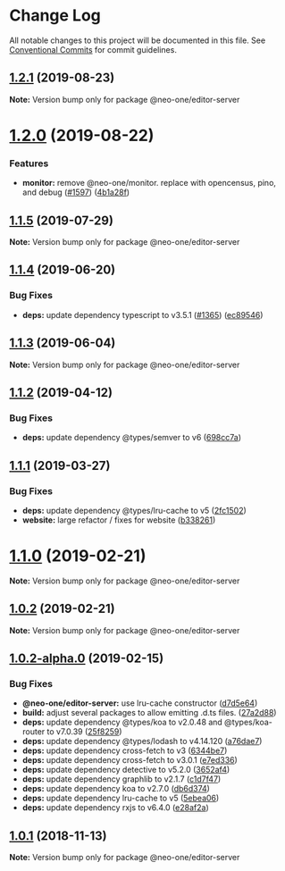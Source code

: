 # Change Log

All notable changes to this project will be documented in this file.
See [Conventional Commits](https://conventionalcommits.org) for commit guidelines.

## [1.2.1](https://github.com/neo-one-suite/neo-one/compare/@neo-one/editor-server@1.2.0...@neo-one/editor-server@1.2.1) (2019-08-23)

**Note:** Version bump only for package @neo-one/editor-server





# [1.2.0](https://github.com/neo-one-suite/neo-one/compare/@neo-one/editor-server@1.1.5...@neo-one/editor-server@1.2.0) (2019-08-22)


### Features

* **monitor:** remove @neo-one/monitor. replace with opencensus, pino, and debug ([#1597](https://github.com/neo-one-suite/neo-one/issues/1597)) ([4b1a28f](https://github.com/neo-one-suite/neo-one/commit/4b1a28f))





## [1.1.5](https://github.com/neo-one-suite/neo-one/compare/@neo-one/editor-server@1.1.4...@neo-one/editor-server@1.1.5) (2019-07-29)

**Note:** Version bump only for package @neo-one/editor-server





## [1.1.4](https://github.com/neo-one-suite/neo-one/compare/@neo-one/editor-server@1.1.3...@neo-one/editor-server@1.1.4) (2019-06-20)


### Bug Fixes

* **deps:** update dependency typescript to v3.5.1 ([#1365](https://github.com/neo-one-suite/neo-one/issues/1365)) ([ec89546](https://github.com/neo-one-suite/neo-one/commit/ec89546))





## [1.1.3](https://github.com/neo-one-suite/neo-one/compare/@neo-one/editor-server@1.1.2...@neo-one/editor-server@1.1.3) (2019-06-04)

**Note:** Version bump only for package @neo-one/editor-server





## [1.1.2](https://github.com/neo-one-suite/neo-one/compare/@neo-one/editor-server@1.1.1...@neo-one/editor-server@1.1.2) (2019-04-12)


### Bug Fixes

* **deps:** update dependency @types/semver to v6 ([698cc7a](https://github.com/neo-one-suite/neo-one/commit/698cc7a))





## [1.1.1](https://github.com/neo-one-suite/neo-one/compare/@neo-one/editor-server@1.1.0...@neo-one/editor-server@1.1.1) (2019-03-27)


### Bug Fixes

* **deps:** update dependency @types/lru-cache to v5 ([2fc1502](https://github.com/neo-one-suite/neo-one/commit/2fc1502))
* **website:** large refactor / fixes for website ([b338261](https://github.com/neo-one-suite/neo-one/commit/b338261))





# [1.1.0](https://github.com/neo-one-suite/neo-one/compare/@neo-one/editor-server@1.0.2...@neo-one/editor-server@1.1.0) (2019-02-21)

**Note:** Version bump only for package @neo-one/editor-server





## [1.0.2](https://github.com/neo-one-suite/neo-one/compare/@neo-one/editor-server@1.0.2-alpha.0...@neo-one/editor-server@1.0.2) (2019-02-21)

**Note:** Version bump only for package @neo-one/editor-server





## [1.0.2-alpha.0](https://github.com/neo-one-suite/neo-one/compare/@neo-one/editor-server@1.0.1...@neo-one/editor-server@1.0.2-alpha.0) (2019-02-15)


### Bug Fixes

* **@neo-one/editor-server:** use lru-cache constructor ([d7d5e64](https://github.com/neo-one-suite/neo-one/commit/d7d5e64))
* **build:** adjust several packages to allow emitting .d.ts files. ([27a2d88](https://github.com/neo-one-suite/neo-one/commit/27a2d88))
* **deps:** update dependency @types/koa to v2.0.48 and @types/koa-router to v7.0.39 ([25f8259](https://github.com/neo-one-suite/neo-one/commit/25f8259))
* **deps:** update dependency @types/lodash to v4.14.120 ([a76dae7](https://github.com/neo-one-suite/neo-one/commit/a76dae7))
* **deps:** update dependency cross-fetch to v3 ([6344be7](https://github.com/neo-one-suite/neo-one/commit/6344be7))
* **deps:** update dependency cross-fetch to v3.0.1 ([e7ed336](https://github.com/neo-one-suite/neo-one/commit/e7ed336))
* **deps:** update dependency detective to v5.2.0 ([3652af4](https://github.com/neo-one-suite/neo-one/commit/3652af4))
* **deps:** update dependency graphlib to v2.1.7 ([c1d7f47](https://github.com/neo-one-suite/neo-one/commit/c1d7f47))
* **deps:** update dependency koa to v2.7.0 ([db6d374](https://github.com/neo-one-suite/neo-one/commit/db6d374))
* **deps:** update dependency lru-cache to v5 ([5ebea06](https://github.com/neo-one-suite/neo-one/commit/5ebea06))
* **deps:** update dependency rxjs to v6.4.0 ([e28af2a](https://github.com/neo-one-suite/neo-one/commit/e28af2a))





## [1.0.1](https://github.com/neo-one-suite/neo-one/compare/@neo-one/editor-server@1.0.0...@neo-one/editor-server@1.0.1) (2018-11-13)

**Note:** Version bump only for package @neo-one/editor-server

